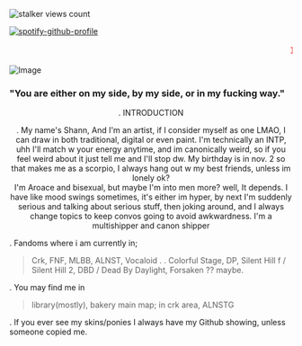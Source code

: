 ![stalker views count](https://komarev.com/ghpvc/?username=IntoxicatingLust&label=stalker%20views%20count&color=ff0000)

[![spotify-github-profile](https://spotify-github-profile.kittinanx.com/api/view?uid=3174vbnlzenqshrjfcmumfhxe2ie&cover_image=true&theme=default&show_offline=true&background_color=121212&interchange=false&profanity=false)](https://github.com/kittinan/spotify-github-profile)
</a>

 <p align="center" style="color:#ff0000; font-family: 'Courier New'; font-size: 16;">
  <marquee behavior="scroll" direction="left" scrollamount="8">
    I ♡ you. I ♡ you. I ♡ you. I ♡ you. I ♡ you. I ♡ you.
  </marquee>
</p>

<div align="left">

![Image](https://github.com/user-attachments/assets/6e8969fb-48e7-4d83-bdd1-5cce37f6e7c6)

### "You are either on my side, by my side, or in my fucking way."

<div align="center">


. INTRODUCTION

. My name's Shann, And I'm an artist, if I consider myself as one LMAO, I can draw in both traditional, digital or even paint. I'm technically an INTP, uhh I'll match w your energy anytime, and im canonically weird, so if you feel weird about it just tell me and I'll stop dw. My birthday is in nov. 2 so that makes me as a scorpio, I always hang out w my best friends, unless im lonely ok?
<br> I'm Aroace and bisexual, but maybe I'm into men more? well, It depends. I have like mood swings sometimes, it's either im hyper, by next I'm suddenly serious and talking about serious stuff, then joking around, and I always change topics to keep convos going to avoid awkwardness. I'm a multishipper and canon shipper

</div>

<div align="Left">

. Fandoms where i am currently in;
> Crk, FNF, MLBB, ALNST, Vocaloid . . Colorful Stage, DP, Silent Hill f / Silent Hill 2, DBD / Dead By Daylight, Forsaken ?? maybe.

 
 
. You may find me in 
> library(mostly), bakery
> main map; in crk area, ALNSTG

. If you ever see my skins/ponies I always have my Github showing, unless someone copied me.

</div>


